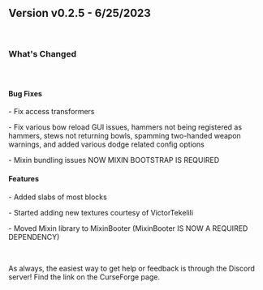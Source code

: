 <h2>Version v0.2.5 - 6/25/2023</h2>
<p>&nbsp;</p>
<h3>What's Changed</h3>
<p><span style="font-size: 1.2rem;">&nbsp;</span></p>
<h4><strong>Bug Fixes</strong></h4>
<p>- Fix access transformers</p>
<p>- Fix various bow reload GUI issues, hammers not being registered as hammers, stews not returning bowls, spamming two-handed weapon warnings, and added various dodge related config options</p>
<p>- Mixin bundling issues NOW MIXIN BOOTSTRAP IS REQUIRED</p>

<h4><strong>Features</strong></h4>
<p>- Added slabs of most blocks</p>
<p>- Started adding new textures courtesy of VictorTekelili</p>
<p>- Moved Mixin library to MixinBooter (MixinBooter IS NOW A REQUIRED DEPENDENCY)</p>
<p>&nbsp;</p>
<p>As always, the easiest way to get help or feedback is through the Discord server! Find the link on the CurseForge page.</p>